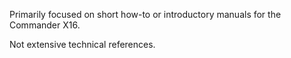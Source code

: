 Primarily focused on short how-to or introductory manuals for the Commander X16.

Not extensive technical references.
